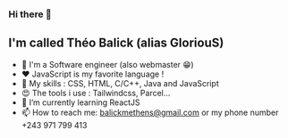 ### Hi there 👋
## I'm called Théo Balick (alias GloriouS)

<!--
**Balick/Balick** is a ✨ _special_ ✨ repository because its `README.md` (this file) appears on your GitHub profile.

Here are some ideas to get you started:

- 🔭 I’m currently working on ...
- 🌱 I’m currently learning ...
- 👯 I’m looking to collaborate on ...
- 🤔 I’m looking for help with ...
- 💬 Ask me about ...
- 📫 How to reach me: ...
- 😄 Pronouns: ...
- ⚡ Fun fact: ...
-->

- 🥋 I'm a Software engineer (also webmaster 😁)
- ❤️ JavaScript is my favorite language !
- 👑 My skills : CSS, HTML, C/C++, Java and JavaScript
- 😍 The tools i use : Tailwindcss, Parcel... 
- 🌱 I’m currently learning ReactJS
- 📫 How to reach me: balickmethens@gmail.com or my phone number +243 971 799 413
